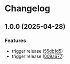 # Changelog

## 1.0.0 (2025-04-28)


### Features

* trigger release ([55db1d5](https://github.com/joshrotenberg/italian-anki/commit/55db1d59eec240629361abe47c87c3f24e2cd2fd))
* trigger release ([009a677](https://github.com/joshrotenberg/italian-anki/commit/009a67786a2fe952857d8e7d7bc9355806a8fe50))
